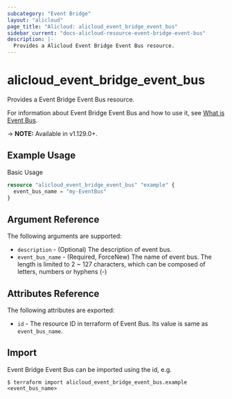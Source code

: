 ```yaml
---
subcategory: "Event Bridge"
layout: "alicloud"
page_title: "Alicloud: alicloud_event_bridge_event_bus"
sidebar_current: "docs-alicloud-resource-event-bridge-event-bus"
description: |-
  Provides a Alicloud Event Bridge Event Bus resource.
---
```


# alicloud\_event\_bridge\_event\_bus

Provides a Event Bridge Event Bus resource.

For information about Event Bridge Event Bus and how to use it, see [What is Event Bus](https://help.aliyun.com/document_detail/167863.html).

-> **NOTE:** Available in v1.129.0+.

## Example Usage

Basic Usage

```terraform
resource "alicloud_event_bridge_event_bus" "example" {
  event_bus_name = "my-EventBus"
}

```

## Argument Reference

The following arguments are supported:

* `description` - (Optional) The description of event bus.
* `event_bus_name` - (Required, ForceNew) The name of event bus. The length is limited to 2 ~ 127 characters, which can be composed of letters, numbers or hyphens (-)

## Attributes Reference

The following attributes are exported:

* `id` - The resource ID in terraform of Event Bus. Its value is same as `event_bus_name`.

## Import

Event Bridge Event Bus can be imported using the id, e.g.

```
$ terraform import alicloud_event_bridge_event_bus.example <event_bus_name>
```
